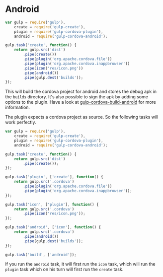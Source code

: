 # Android

```JavaScript
var gulp = require('gulp'),
    create = require('gulp-create'),
    plugin = require('gulp-cordova-plugin'),
    android = require('gulp-cordova-android');

gulp.task('create', function() {
    return gulp.src('dist')
        .pipe(create())
        .pipe(plugin('org.apache.cordova.file'))
        .pipe(plugin('org.apache.cordova.inappbrowser'))
        .pipe(icon('res/icon.png'))
        .pipe(android())
        .pipe(gulp.dest('builds'));
});
```

This will build the cordova project for android and stores the debug apk in the `builds` directory. It's also possible to sign the
apk by adding some options to the plugin. Have a look at [gulp-cordova-build-android](https://github.com/SamVerschueren/gulp-cordova-build-android)
for more information.

The plugin expects a cordova project as source. So the following tasks will work perfectly.

```JavaScript
var gulp = require('gulp'),
    create = require('gulp-create'),
    plugin = require('gulp-cordova-plugin'),
    android = require('gulp-cordova-android');

gulp.task('create', function() {
    return gulp.src('dist')
        .pipe(create());
});

gulp.task('plugin', ['create'], function() {
    return gulp.src('.cordova')
        .pipe(plugin('org.apache.cordova.file'))
        .pipe(plugin('org.apache.cordova.inappbrowser'));
});

gulp.task('icon', ['plugin'], function() {
    return gulp.src('.cordova')
        .pipe(icon('res/icon.png'));
});

gulp.task('android', ['icon'], function() {
    return gulp.src('.cordova')
        .pipe(android())
        .pipe(gulp.dest('builds'));
});

gulp.task('build', ['android']);
```

If you run the `android` task, it will first run the `icon` task, which will run the `plugin` task which on his turn will first run the
`create` task.
